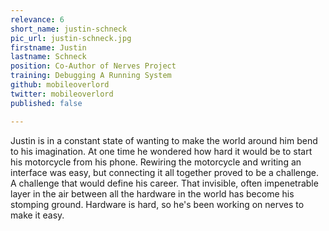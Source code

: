 ```yaml
---
relevance: 6
short_name: justin-schneck
pic_url: justin-schneck.jpg
firstname: Justin
lastname: Schneck
position: Co-Author of Nerves Project
training: Debugging A Running System
github: mobileoverlord
twitter: mobileoverlord
published: false

---
```

<p>Justin is in a constant state of wanting to make the world around him bend to his imagination. At one time he wondered how hard it would be to start his motorcycle from his phone. Rewiring the motorcycle and writing an interface was easy, but connecting it all together proved to be a challenge. A challenge that would define his career. That invisible, often impenetrable layer in the air between all the hardware in the world has become his stomping ground. Hardware is hard, so he's been working on nerves to make it easy.</p>